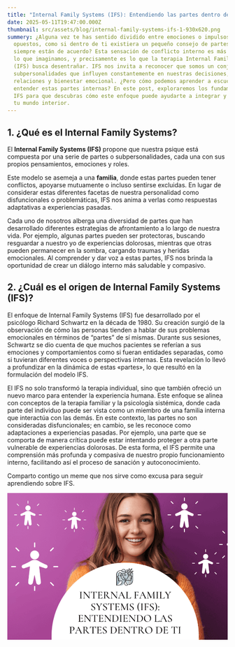 ```yaml
---
title: "Internal Family Systems (IFS): Entendiendo las partes dentro de ti"
date: 2025-05-11T19:47:00.000Z
thumbnail: src/assets/blog/internal-family-systems-ifs-1-930x620.png
summery: ¿Alguna vez te has sentido dividido entre emociones o impulsos
  opuestos, como si dentro de ti existiera un pequeño consejo de partes que no
  siempre están de acuerdo? Esta sensación de conflicto interno es más común de
  lo que imaginamos, y precisamente es lo que la terapia Internal Family Systems
  (IFS) busca desentrañar. IFS nos invita a reconocer que somos un conjunto de
  subpersonalidades que influyen constantemente en nuestras decisiones,
  relaciones y bienestar emocional. ¿Pero cómo podemos aprender a escuchar y
  entender estas partes internas? En este post, exploraremos los fundamentos del
  IFS para que descubras cómo este enfoque puede ayudarte a integrar y armonizar
  tu mundo interior.
---
```

## 1. ¿Qué es el Internal Family Systems?

El **Internal Family Systems (IFS)** propone que nuestra psique está compuesta por una serie de partes o subpersonalidades, cada una con sus propios pensamientos, emociones y roles.

Este modelo se asemeja a una **familia**, donde estas partes pueden tener conflictos, apoyarse mutuamente o incluso sentirse excluidas. En lugar de considerar estas diferentes facetas de nuestra personalidad como disfuncionales o problemáticas, IFS nos anima a verlas como respuestas adaptativas a experiencias pasadas.

Cada uno de nosotros alberga una diversidad de partes que han desarrollado diferentes estrategias de afrontamiento a lo largo de nuestra vida. Por ejemplo, algunas partes pueden ser protectoras, buscando resguardar a nuestro yo de experiencias dolorosas, mientras que otras pueden permanecer en la sombra, cargando traumas y heridas emocionales. Al comprender y dar voz a estas partes, IFS nos brinda la oportunidad de crear un diálogo interno más saludable y compasivo.

## 2. ¿Cuál es el origen de Internal Family Systems (IFS)?

El enfoque de Internal Family Systems (IFS) fue desarrollado por el psicólogo Richard Schwartz en la década de 1980. Su creación surgió de la observación de cómo las personas tienden a hablar de sus problemas emocionales en términos de “partes” de sí mismas. Durante sus sesiones, Schwartz se dio cuenta de que muchos pacientes se referían a sus emociones y comportamientos como si fueran entidades separadas, como si tuvieran diferentes voces o perspectivas internas. Esta revelación lo llevó a profundizar en la dinámica de estas «partes», lo que resultó en la formulación del modelo IFS.

El IFS no solo transformó la terapia individual, sino que también ofreció un nuevo marco para entender la experiencia humana. Este enfoque se alinea con conceptos de la terapia familiar y la psicología sistémica, donde cada parte del individuo puede ser vista como un miembro de una familia interna que interactúa con las demás. En este contexto, las partes no son consideradas disfuncionales; en cambio, se les reconoce como adaptaciones a experiencias pasadas. Por ejemplo, una parte que se comporta de manera crítica puede estar intentando proteger a otra parte vulnerable de experiencias dolorosas. De esta forma, el IFS permite una comprensión más profunda y compasiva de nuestro propio funcionamiento interno, facilitando así el proceso de sanación y autoconocimiento.

Comparto contigo un meme que nos sirve como excusa para seguir aprendiendo sobre IFS.



![prueba](src/assets/blog/internal-family-systems-ifs-1-930x620.png "prueba titulo")
